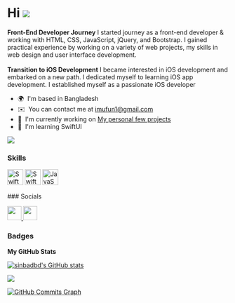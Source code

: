 Hi ![](https://user-images.githubusercontent.com/18350557/176309783-0785949b-9127-417c-8b55-ab5a4333674e.gif)
======================================================================================================================================
<!--
Software Engineer
-----------------
-->
<b>Front-End Developer Journey</b> I started journey as a front-end developer & working with HTML, CSS, JavaScript, jQuery, and Bootstrap. I gained practical experience by working on a variety of web projects, my skills in web design and user interface development. 
<br><br>
<b>Transition to iOS Development</b> I became interested in iOS development and embarked on a new path. I dedicated myself to learning iOS app development. I established myself as a passionate iOS developer

* 🌍  I'm based in Bangladesh
* ✉️  You can contact me at [imufun1@gmail.com](mailto:imufun1@gmail.com)
* 🚀  I'm currently working on [My personal few projects](http://imranbd.netlify.app/)
* 🧠  I'm learning SwiftUI 
<!-- & <a href="https://github.com/pointfreeco/swift-composable-architecture" target="_blank" rel="noreferrer">TCA(The Composable Architecture)</a> -->
<!-- * 🖥️  See my portfolio at [Imran Portfolio](http://imranbd.netlify.app/)-->

<a href="https://www.github.com/sinbadbd" target="_blank" rel="noreferrer"><img
src="https://img.shields.io/github/followers/sinbadbd?logo=github&style=for-the-badge&color=0891b2&labelColor=1c1917" /></a>

### Skills


<p align="left">
<a href="https://developer.apple.com/swift/" target="_blank" rel="noreferrer">
<img src="https://raw.githubusercontent.com/danielcranney/readme-generator/main/public/icons/skills/swift-colored.svg" width="36" height="36" alt="Swift" /></a>
<a href="https://developer.apple.com/swift/" target="_blank" rel="noreferrer">
<img src="https://developer.apple.com/assets/elements/icons/swiftui/swiftui-96x96_2x.png" width="36" height="36" alt="Swift" /></a>
<a href="https://developer.mozilla.org/en-US/docs/Web/JavaScript" target="_blank" rel="noreferrer"><img src="https://raw.githubusercontent.com/danielcranney/readme-generator/main/public/icons/skills/javascript-colored.svg" width="36" height="36" alt="JavaScript" /></a>
</p>
### Socials

<p align="left"> <a href="https://www.github.com/sinbadbd" target="_blank" rel="noreferrer"> <picture> <source media="(prefers-color-scheme: dark)" srcset="https://raw.githubusercontent.com/danielcranney/readme-generator/main/public/icons/socials/github-dark.svg" /> <source media="(prefers-color-scheme: light)" srcset="https://raw.githubusercontent.com/danielcranney/readme-generator/main/public/icons/socials/github.svg" /> <img src="https://raw.githubusercontent.com/danielcranney/readme-generator/main/public/icons/socials/github.svg" width="32" height="32" /> </picture> </a> <a href="https://www.linkedin.com/in/mohammad-imran-mia" target="_blank" rel="noreferrer"> <picture> <source media="(prefers-color-scheme: dark)" srcset="https://raw.githubusercontent.com/danielcranney/readme-generator/main/public/icons/socials/linkedin-dark.svg" /> <source media="(prefers-color-scheme: light)" srcset="https://raw.githubusercontent.com/danielcranney/readme-generator/main/public/icons/socials/linkedin.svg" /> <img src="https://raw.githubusercontent.com/danielcranney/readme-generator/main/public/icons/socials/linkedin.svg" width="32" height="32" /> </picture> </a></p>

### Badges

<b>My GitHub Stats</b>

<a href="http://www.github.com/sinbadbd"><img src="https://github-readme-stats.vercel.app/api?username=sinbadbd&show_icons=true&hide=&count_private=true&title_color=0891b2&text_color=ffffff&icon_color=0891b2&bg_color=1c1917&hide_border=true&show_icons=true" alt="sinbadbd's GitHub stats" /></a>

<a href="http://www.github.com/sinbadbd"><img src="https://github-readme-streak-stats.herokuapp.com/?user=sinbadbd&stroke=ffffff&background=1c1917&ring=0891b2&fire=0891b2&currStreakNum=ffffff&currStreakLabel=0891b2&sideNums=ffffff&sideLabels=ffffff&dates=ffffff&hide_border=true" /></a>

<a href="http://www.github.com/sinbadbd"><img src="https://github-readme-activity-graph.cyclic.app/graph?username=sinbadbd&bg_color=1c1917&color=ffffff&line=0891b2&point=ffffff&area_color=1c1917&area=true&hide_border=true&custom_title=GitHub%20Commits%20Graph" alt="GitHub Commits Graph" /></a>
